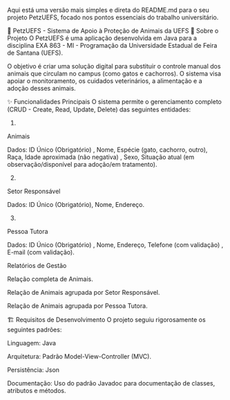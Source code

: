 Aqui está uma versão mais simples e direta do README.md para o seu projeto PetzUEFS, focado nos pontos essenciais do trabalho universitário.

🐾 PetzUEFS - Sistema de Apoio à Proteção de Animais da UEFS
📄 Sobre o Projeto
O PetzUEFS é uma aplicação desenvolvida em Java para a disciplina EXA 863 - MI - Programação da Universidade Estadual de Feira de Santana (UEFS).



O objetivo é criar uma solução digital para substituir o controle manual dos animais que circulam no campus (como gatos e cachorros). O sistema visa apoiar o monitoramento, os cuidados veterinários, a alimentação e a adoção desses animais.





✨ Funcionalidades Principais
O sistema permite o gerenciamento completo (CRUD - Create, Read, Update, Delete)  das seguintes entidades:

1.
Animais 

Dados: ID Único (Obrigatório) , Nome, Espécie (gato, cachorro, outro), Raça, Idade aproximada (não negativa) , Sexo, Situação atual (em observação/disponível para adoção/em tratamento).




2.
Setor Responsável 

Dados: ID Único (Obrigatório), Nome, Endereço.


3.
Pessoa Tutora 

Dados: ID Único (Obrigatório) , Nome, Endereço, Telefone (com validação) , E-mail (com validação).


Relatórios de Gestão 

Relação completa de Animais.

Relação de Animais agrupada por Setor Responsável.

Relação de Animais agrupada por Pessoa Tutora.

🏗️ Requisitos de Desenvolvimento
O projeto seguiu rigorosamente os seguintes padrões:


Linguagem: Java 


Arquitetura: Padrão Model-View-Controller (MVC).


Persistência: Json


Documentação: Uso do padrão Javadoc para documentação de classes, atributos e métodos.
